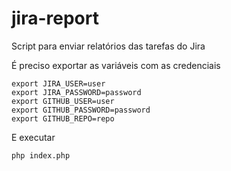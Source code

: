 # jira-report
Script para enviar relatórios das tarefas do Jira

É preciso exportar as variáveis com as credenciais

    export JIRA_USER=user
    export JIRA_PASSWORD=password
    export GITHUB_USER=user
    export GITHUB_PASSWORD=password
    export GITHUB_REPO=repo

E executar
    
    php index.php
